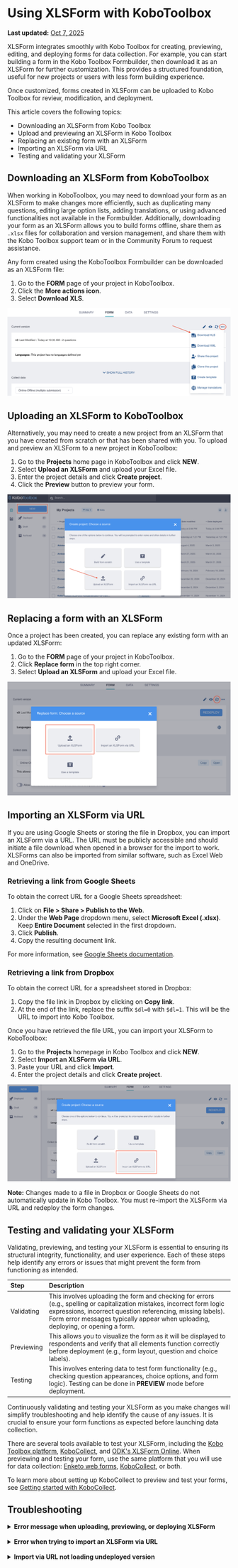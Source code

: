 # Using XLSForm with KoboToolbox
**Last updated:** <a href="https://github.com/kobotoolbox/docs/blob/a4227085bc495cc72c9380430577b0e092d101bb/source/xlsform_with_kobotoolbox.md" class="reference">Oct 7, 2025</a>

XLSForm integrates smoothly with Kobo Toolbox for creating, previewing,
editing, and deploying forms for data collection. For example, you can start
building a form in the Kobo Toolbox Formbuilder, then download it as an
XLSForm for further customization. This provides a structured foundation,
useful for new projects or users with less form building experience.

Once customized, forms created in XLSForm can be uploaded to Kobo Toolbox
for review, modification, and deployment.

This article covers the following topics:
-   Downloading an XLSForm from Kobo Toolbox
-   Upload and previewing an XLSForm in Kobo Toolbox
-   Replacing an existing form with an XLSForm
-   Importing an XLSForm via URL
-   Testing and validating your XLSForm

## Downloading an XLSForm from KoboToolbox

When working in KoboToolbox, you may need to download your form as an
XLSForm to make changes more efficiently, such as duplicating many
questions, editing large option lists, adding translations, or using advanced
functionalities not available in the Formbuilder. Additionally, downloading your
form as an XLSForm allows you to build forms offline, share them as `.xlsx`
files for collaboration and version management, and share them with the
Kobo Toolbox support team or in the Community Forum to request assistance. 

Any form created using the KoboToolbox Formbuilder can be downloaded as
an XLSForm file:

1.  Go to the **FORM** page of your project in KoboToolbox.
2.  Click the <i class="k-icon k-icon-more"></i> **More actions icon**.
3.  Select <i class="k-icon k-icon-xls-file"></i> **Download XLS**.

![Download XLS menu](images/xlsform_with_kobotoolbox/download_xls.png)

## Uploading an XLSForm to KoboToolbox
Alternatively, you may need to create a new project from an XLSForm that you
have created from scratch or that has been shared with you.
To upload and preview an XLSForm to a new project in KoboToolbox:

1.  Go to the **Projects** home page in KoboToolbox and click **NEW**.
2.  Select **Upload an XLSForm** and upload your Excel file.
3.  Enter the project details and click **Create project**.
4.  Click the <i class="k-icon k-icon-view"></i> **Preview** button to preview
    your form.

![Upload XLSForm dialog](images/xlsform_with_kobotoolbox/upload_xls.png)

## Replacing a form with an XLSForm
Once a project has been created, you can replace any existing form with an
updated XLSForm:

1.  Go to the **FORM** page of your project in KoboToolbox.
2.  Click <i class="k-icon k-icon-replace"></i> **Replace form** in the top right
    corner.
3.  Select **Upload an XLSForm** and upload your Excel file.

![Replace form source dialog](images/xlsform_with_kobotoolbox/replace_form.png)

## Importing an XLSForm via URL
If you are using Google Sheets or storing the file in Dropbox, you can import
an XLSForm via a URL. The URL must be publicly accessible and should
initiate a file download when opened in a browser for the import to work.
XLSForms can also be imported from similar software, such as Excel Web and
OneDrive.

### Retrieving a link from Google Sheets
To obtain the correct URL for a Google Sheets spreadsheet:

1.  Click on **File > Share > Publish to the Web**.
2.  Under the **Web Page** dropdown menu, select **Microsoft Excel (.xlsx)**. Keep
    **Entire Document** selected in the first dropdown.
3.  Click **Publish**.
4.  Copy the resulting document link.

<p class="note"> 
For more information, see <a href="https://support.google.com/docs/answer/183965?hl=en&co=GENIE.Platform%3DDesktop">Google Sheets documentation</a>.
</p>

### Retrieving a link from Dropbox
To obtain the correct URL for a spreadsheet stored in Dropbox:

1.  Copy the file link in Dropbox by clicking on <i class="k-icon k-icon-link"></i> **Copy link**.
2.  At the end of the link, replace the suffix ``$dl=0`` with ``$dl=1``. This will be the
    URL to import into Kobo Toolbox.

Once you have retrieved the file URL, you can import your XLSForm to
KoboToolbox:

1.  Go to the **Projects** homepage in Kobo Toolbox and click **NEW**.
2.  Select **Import an XLSForm via URL**.
3.  Paste your URL and click **Import**.
4.  Enter the project details and click **Create project**.

![Import XLSForm via URL dialog](images/xlsform_with_kobotoolbox/import_via_url.png)

<p class="note">
    <b>Note:</b> Changes made to a file in Dropbox or Google Sheets do not
    automatically update in Kobo Toolbox. You must re-import the XLSForm via
    URL and redeploy the form changes.
</p>

## Testing and validating your XLSForm
Validating, previewing, and testing your XLSForm is essential to ensuring its
structural integrity, functionality, and user experience. Each of these steps
help identify any errors or issues that might prevent the form from functioning
as intended.

| Step | Description |
| :--- | :--- |
| Validating | This involves uploading the form and checking for errors (e.g., spelling or capitalization mistakes, incorrect form logic expressions, incorrect question referencing, missing labels). Form error messages typically appear when uploading, deploying, or opening a form. |
| Previewing | This allows you to visualize the form as it will be displayed to respondents and verify that all elements function correctly before deployment (e.g., form layout, question and choice labels). |
| Testing | This involves entering data to test form functionality (e.g., checking question appearances, choice options, and form logic). Testing can be done in **PREVIEW** mode before deployment. |

Continuously validating and testing your XLSForm as you make changes will
simplify troubleshooting and help identify the cause of any issues. It is crucial
to ensure your form functions as expected before launching data collection.

There are several tools available to test your XLSForm, including the [Kobo Toolbox platform](https://www.kobotoolbox.org/sign-up/), [KoboCollect](https://play.google.com/store/apps/details?id=org.koboc.collect.android), and [ODK's XLSForm Online](https://getodk.org/xlsform/). When
previewing and testing your form, use the same platform that you will use for
data collection: [Enketo web forms](https://support.kobotoolbox.org/enketo.html), [KoboCollect](https://support.kobotoolbox.org/enketo.html), or both.

<p class="note">
To learn more about setting up KoboCollect to preview and test your forms, see
<a href="https://support.kobotoolbox.org/kobocollect_on_android_latest.html">Getting started with KoboCollect</a>.
</p>

## Troubleshooting

<details>
<summary><strong>Error message when uploading, previewing, or deploying XLSForm</strong></summary>
    
If your XLSForm contains an error, an error message will appear, usually
indicating the exact row, question, or expression where the issue is located. After
correcting the error in your spreadsheet, you will need to upload the file again.

The following table:

| **Common error messages** | **Common explanation** |
| :--- | :--- |
| `The survey sheet is either empty or missing important column headers.` | Mandatory column headers are missing or misspelled. |
| `The survey element named 'name' has no label or hint.` | One of the questions in your form is missing a question label. |
| `FormLogicError: Could not evaluate: [expression], message: The string did not match the expected pattern.` | A form logic expression contains errors, such as incorrect question referencing syntax or a missing parenthesis. |
| `unable to deploy ODK Validate Errors: >> XForm is invalid` | A form logic expression contains errors, such as incorrect question referencing syntax or a missing parenthesis. |
| `There has been a problem trying to replace ${question with the XPath to the survey element named 'question'. There is no survey element with this name.` | You are referring to a question in your form that does not exist or is misspelled. Ensure you are using the **exact** question name in your form logic expressions. |
| `list_name` | The option list for a question has not been defined, or there is a typo in the `list_name`. |
| `Choice names must be unique for each choice list. If this is intentional, use the setting 'allow_choice_duplicates'.` | Duplicate choice names have been used within the same list of options. Remove the duplicated choice name(s), or allow choice duplicates in your <a href="https://support.kobotoolbox.org/form_settings_xls.html">form settings</a>. |
| `Unmatched begin statement: group (group)` | Question group is missing its corresponding `end_group` row. |
| `Can't find external_file.csv` | An <a href="https://support.kobotoolbox.org/pull_data_kobotoolbox.html">external attachment</a> linked to your form (e.g., when using `pulldata()` ) has not been uploaded to KoboToolbox. |
| `Can't find survey.xml` | <a href="https://support.kobotoolbox.org/dynamic_data_attachment.html">Dynamic data attachments</a> have not been properly set up in your project settings. |
</details>

<br>

<details>
<summary><strong>Error when trying to import an XLSForm via URL</strong></summary>
<br>
Check that the URL you are using is correct. When loaded into a browser, the URL should initiate a file download, not open a webpage.
</details>

<br>

<details>
<summary><strong>Import via URL not loading undeployed version</strong></summary>
<br>
If you imported a link and are not seeing the new form version, refresh your browser.
</details>
